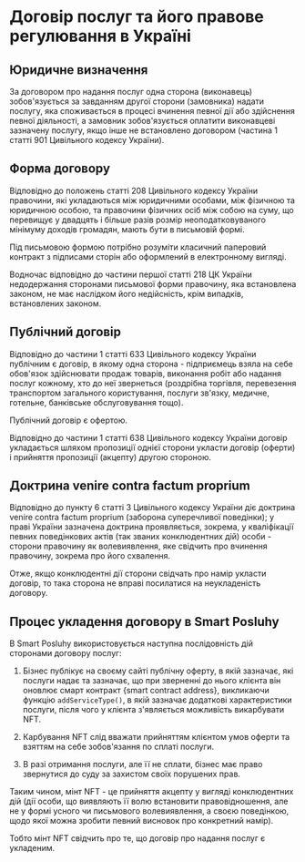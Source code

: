 
# Договір послуг та його правове регулювання в Україні

## Юридичне визначення

За договором про надання послуг одна сторона (виконавець) зобов'язується за завданням другої сторони (замовника) надати послугу, яка споживається в процесі вчинення певної дії або здійснення певної діяльності, а замовник зобов'язується оплатити виконавцеві зазначену послугу, якщо інше не встановлено договором (частина 1 статті 901 Цивільного кодексу України).

## Форма договору

Відповідно до положень статті 208 Цивільного кодексу України правочини, які укладаються між юридичними особами, між фізичною та юридичною особою, та правочини фізичних осіб між собою на суму, що перевищує у двадцять і більше разів розмір неоподатковуваного мінімуму доходів громадян, мають бути в письмовій формі.

Під письмовою формою потрібно розуміти класичний паперовий контракт з підписами сторін або оформлений в електронному вигляді.

Водночас відповідно до частини першої статті 218 ЦК України недодержання сторонами письмової форми правочину, яка встановлена законом, не має наслідком його недійсність, крім випадків, встановлених законом.

## Публічний договір

Відповідно до частини 1 статті 633 Цивільного кодексу України публічним є договір, в якому одна сторона - підприємець взяла на себе обов'язок здійснювати продаж товарів, виконання робіт або надання послуг кожному, хто до неї звернеться (роздрібна торгівля, перевезення транспортом загального користування, послуги зв'язку, медичне, готельне, банківське обслуговування тощо).

Публічний договір є офертою.

Відповідно до частини 1 статті 638 Цивільного кодексу України договір укладається шляхом пропозиції однієї сторони укласти договір (оферти) і прийняття пропозиції (акцепту) другою стороною.

## Доктрина venire contra factum proprium

Відповідно до пункту 6 статті 3 Цивільного кодексу України діє доктрина venire contra factum proprium (заборона суперечливої поведінки); у праві України зазначена доктрина проявляється, зокрема, у кваліфікації певних поведінкових актів (так званих конклюдентних дій) особи - сторони правочину як волевиявлення, яке свідчить про вчинення правочину, зокрема про його схвалення.

Отже, якщо конклюдентні дії сторони свідчать про намір укласти договір, то така сторона не вправі посилатися на неукладеність договору.

## Процес укладення договору в Smart Posluhy

В Smart Posluhy використовується наступна послідовність дій сторонами договору послуг:

1. Бізнес публікує на своєму сайті публічну оферту, в якій зазначає, які послуги надає та зазначає, що при зверненні до нього клієнта він оновлює смарт контракт {smart contract address}, викликаючи функцію `addServiceType()`, в якій зазначає додаткові характеристики послуги, після чого у клієнта з'являється можливість викарбувати NFT.

2. Карбування NFT слід вважати прийняттям клієнтом умов оферти та взяттям на себе зобов'язання по сплаті послуги.

3. В разі отримання послуги, але її не сплати, бізнес має право звернутися до суду за захистом своїх порушених прав.

Таким чином, мінт NFT - це прийняття акцепту у вигляді конклюдентних дій (дії особи, що виявляють її волю встановити правовідношення, але не у формі усного чи письмового волевиявлення, а своєю поведінкою, щодо якої можна зробити певний висновок про конкретний намір).

Тобто мінт NFT свідчить про те, що договір про надання послуг є укладеним.
